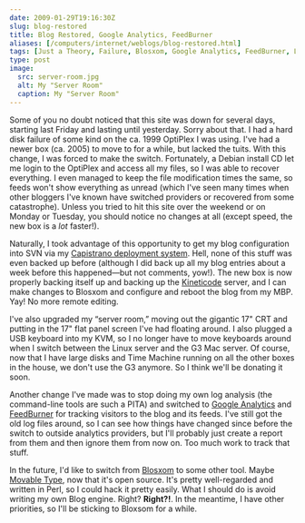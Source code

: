 ```yaml
--- 
date: 2009-01-29T19:16:30Z
slug: blog-restored
title: Blog Restored, Google Analytics, FeedBurner
aliases: [/computers/internet/weblogs/blog-restored.html]
tags: [Just a Theory, Failure, Blosxom, Google Analytics, FeedBurner, Linux, Debian]
type: post
image:
  src: server-room.jpg
  alt: My "Server Room"
  caption: My "Server Room"
---
```


Some of you no doubt noticed that this site was down for several days, starting
last Friday and lasting until yesterday. Sorry about that. I had a hard disk
failure of some kind on the ca. 1999 OptiPlex I was using. I've had a newer box
(ca. 2005) to move to for a while, but lacked the tuits. With this change, I was
forced to make the switch. Fortunately, a Debian install CD let me login to the
OptiPlex and access all my files, so I was able to recover everything. I even
managed to keep the file modification times the same, so feeds won't show
everything as unread (which I've seen many times when other bloggers I've known
have switched providers or recovered from some catastrophe). Unless you tried to
hit this site over the weekend or on Monday or Tuesday, you should notice no
changes at all (except speed, the new box is a *lot* faster!).

Naturally, I took advantage of this opportunity to get my blog configuration
into SVN via my [Capistrano deployment system]. Hell, none of this stuff was
even backed up before (although I did back up all my blog entries about a week
before this happened—but not comments, yow!). The new box is now properly
backing itself up and backing up the [Kineticode] server, and I can make changes
to Blosxom and configure and reboot the blog from my MBP. Yay! No more remote
editing.

I've also upgraded my “server room,” moving out the gigantic 17" CRT and putting
in the 17" flat panel screen I've had floating around. I also plugged a USB
keyboard into my KVM, so I no longer have to move keyboards around when I switch
between the Linux server and the G3 Mac server. Of course, now that I have large
disks and Time Machine running on all the other boxes in the house, we don't use
the G3 anymore. So I think we'll be donating it soon.

Another change I've made was to stop doing my own log analysis (the command-line
tools are such a PITA) and switched to [Google Analytics] and [FeedBurner] for
tracking visitors to the blog and its feeds. I've still got the old log files
around, so I can see how things have changed since before the switch to outside
analytics providers, but I'll probably just create a report from them and then
ignore them from now on. Too much work to track that stuff.

In the future, I'd like to switch from [Blosxom] to some other tool. Maybe
[Movable Type], now that it's open source. It's pretty well-regarded and written
in Perl, so I could hack it pretty easily. What I should do is avoid writing my
own Blog engine. Right? **Right?!**. In the meantime, I have other priorities,
so I'll be sticking to Bloxsom for a while.

  [Capistrano deployment system]: https://github.com/theory/my-cap
    "theory’s Capistrano Environment"
  [Kineticode]: https://kineticode.com
    "Kineticode. Setting knowledge in motion"
  [Google Analytics]: https://www.google.com/analytics/
  [FeedBurner]: http://www.feedburner.com/
  [Blosxom]: http://www.blosxom.com
  [Movable Type]: https://movabletype.org/ "Movable Type Open Source Project"
